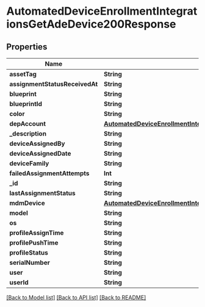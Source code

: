 # AutomatedDeviceEnrollmentIntegrationsGetAdeDevice200Response

## Properties
Name | Type | Description | Notes
------------ | ------------- | ------------- | -------------
**assetTag** | **String** |  | [optional] 
**assignmentStatusReceivedAt** | **String** |  | [optional] 
**blueprint** | **String** |  | [optional] 
**blueprintId** | **String** |  | [optional] 
**color** | **String** |  | [optional] 
**depAccount** | [**AutomatedDeviceEnrollmentIntegrationsGetAdeDevice200ResponseDepAccount**](AutomatedDeviceEnrollmentIntegrationsGetAdeDevice200ResponseDepAccount.md) |  | [optional] 
**_description** | **String** |  | [optional] 
**deviceAssignedBy** | **String** |  | [optional] 
**deviceAssignedDate** | **String** |  | [optional] 
**deviceFamily** | **String** |  | [optional] 
**failedAssignmentAttempts** | **Int** |  | [optional] 
**_id** | **String** |  | [optional] 
**lastAssignmentStatus** | **String** |  | [optional] 
**mdmDevice** | [**AutomatedDeviceEnrollmentIntegrationsGetAdeDevice200ResponseMdmDevice**](AutomatedDeviceEnrollmentIntegrationsGetAdeDevice200ResponseMdmDevice.md) |  | [optional] 
**model** | **String** |  | [optional] 
**os** | **String** |  | [optional] 
**profileAssignTime** | **String** |  | [optional] 
**profilePushTime** | **String** |  | [optional] 
**profileStatus** | **String** |  | [optional] 
**serialNumber** | **String** |  | [optional] 
**user** | **String** |  | [optional] 
**userId** | **String** |  | [optional] 

[[Back to Model list]](../README.md#documentation-for-models) [[Back to API list]](../README.md#documentation-for-api-endpoints) [[Back to README]](../README.md)


